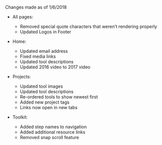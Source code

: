 Changes made as of 1/6/2018

- All pages:
	- Removed special quote characters that weren’t rendering properly
	- Updated Logos in Footer

- Home:
	- Updated email address
	- Fixed media links
	- Updated tool descriptions
	- Updated 2016 video to 2017 video

- Projects:
	- Updated tool images
	- Updated tool descriptions
	- Re-ordered tools to show newest first
	- Added new project tags
	- Links now open in new tabs

- Toolkit:
	- Added step names to navigation
	- Added additional resource links
	- Removed snap scroll feature